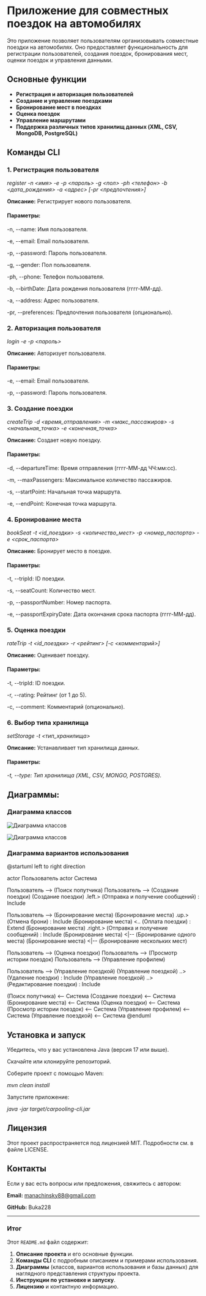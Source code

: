# Приложение для совместных поездок на автомобилях

Это приложение позволяет пользователям организовывать совместные поездки на автомобилях. Оно предоставляет функциональность для регистрации пользователей, создания поездок, бронирования мест, оценки поездок и управления данными.

## Основные функции

- **Регистрация и авторизация пользователей**
- **Создание и управление поездками**
- **Бронирование мест в поездках**
- **Оценка поездок**
- **Управление маршрутами**
- **Поддержка различных типов хранилищ данных (XML, CSV, MongoDB, PostgreSQL)**

## Команды CLI

### 1. Регистрация пользователя

*register -n <имя> -e <email> -p <пароль> -g <пол> -ph <телефон> -b <дата_рождения> -a <адрес> [-pr <предпочтения>]*

**Описание:** Регистрирует нового пользователя.


#### Параметры: ####

-n, --name: Имя пользователя.

-e, --email: Email пользователя.

-p, --password: Пароль пользователя.

-g, --gender: Пол пользователя.

-ph, --phone: Телефон пользователя.

-b, --birthDate: Дата рождения пользователя (гггг-ММ-дд).

-a, --address: Адрес пользователя.

-pr, --preferences: Предпочтения пользователя (опционально).

### 2. Авторизация пользователя

*login -e <email> -p <пароль>*

**Описание:** Авторизует пользователя.


#### Параметры: ####

-e, --email: Email пользователя.

-p, --password: Пароль пользователя.

### 3. Создание поездки

*createTrip -d <время_отправления> -m <макс_пассажиров> -s <начальная_точка> -e <конечная_точка>*

**Описание:** Создает новую поездку.


#### Параметры: ####

-d, --departureTime: Время отправления (гггг-ММ-дд ЧЧ:мм:сс).

-m, --maxPassengers: Максимальное количество пассажиров.

-s, --startPoint: Начальная точка маршрута.

-e, --endPoint: Конечная точка маршрута.

### 4. Бронирование места

*bookSeat -t <id_поездки> -s <количество_мест> -p <номер_паспорта> -e <срок_паспорта>*

**Описание:** Бронирует место в поездке.


#### Параметры: ####

-t, --tripId: ID поездки.

-s, --seatCount: Количество мест.

-p, --passportNumber: Номер паспорта.

-e, --passportExpiryDate: Дата окончания срока паспорта (гггг-ММ-дд).

### 5. Оценка поездки

*rateTrip -t <id_поездки> -r <рейтинг> [-c <комментарий>]*

**Описание:** Оценивает поездку.


#### Параметры: #### 

-t, --tripId: ID поездки.

-r, --rating: Рейтинг (от 1 до 5).

-c, --comment: Комментарий (опционально).

### 6. Выбор типа хранилища

*setStorage -t <тип_хранилища>*

**Описание:** Устанавливает тип хранилища данных.


#### Параметры: ####

*-t, --type: Тип хранилища (XML, CSV, MONGO, POSTGRES).*

## Диаграммы: 

### Диаграмма классов

![Диаграмма классов](https://www.plantuml.com/plantuml/png/SoWkIImgAStDuG8oIb8Lb1qioIZAJ2ejICmB2VKl1QWM0000)

![Диаграмма классов]([//www.plantuml.com/plantuml/png/TLJ1RjD04BtxArOvKhM5gm-eGlm1Ns2e1PPSHuhD0I6as444gKWLdAk6yWMMoLB7sEONPl-8jxCcRDPnSeXtzisRcVSclaYpO96zlOgzLt6Gfe8srDDlzOKUy5jHgGgI-YpUUmAVa-XI-29ACdEYcbfrWyYBR14bhqqml0gYs8dH7r0j3VNu2c4dQCgIL1znsRaPM-whfE-u_8MJf8vgxkDva8K3gAGjAagLZ-hfCB9GLwrLOMKFi0-UBOQa1u0RAYSag9WECj0tTJsWIxiLQj5Bet8MQuNJ1ktdE9TelcPLAb-yV3V0zzFTuuB9J7yM8x8B3L8hbJkwyMXShz3SQiMzNTFE5y_cypWC4d5-BgXYxfRrwwZNX336oURE_fMtLBdLNghFcbqL4wfqmAofr7xpymtzq7ApZeuVZROOHgrTu8JjjhQ0Vc83-ttwXllUwgLYVOS5_Z-cBz8tyqLc3VILKxh3aKbEZDOmTOs2KXEobhVcMLW-djWkMQFO5hk5NQkDaZsCaa3mtl3QBdNsSSexeoUBpsHqp-JGSqp0PQ33Neax8-VqklEAxFHw0FLpf4kBB_9vy2Kmk-CUMgKdNpYdfq_5xF7PsQEPyp_q3ey6-8I1KquUJvavg-oYh0viORoBCBd46_Cl](https://www.plantuml.com/plantuml/png/TLJ1RjD04BtxArOvKhM5gm-eGlm1Ns2e1PPSHuhD0I6as444gKWLdAk6yWMMoLB7sEONPl-8jxCcRDPnSeXtzisRcVSclaYpO96zlOgzLt6Gfe8srDDlzOKUy5jHgGgI-YpUUmAVa-XI-29ACdEYcbfrWyYBR14bhqqml0gYs8dH7r0j3VNu2c4dQCgIL1znsRaPM-whfE-u_8MJf8vgxkDva8K3gAGjAagLZ-hfCB9GLwrLOMKFi0-UBOQa1u0RAYSag9WECj0tTJsWIxiLQj5Bet8MQuNJ1ktdE9TelcPLAb-yV3V0zzFTuuB9J7yM8x8B3L8hbJkwyMXShz3SQiMzNTFE5y_cypWC4d5-BgXYxfRrwwZNX336oURE_fMtLBdLNghFcbqL4wfqmAofr7xpymtzq7ApZeuVZROOHgrTu8JjjhQ0Vc83-ttwXllUwgLYVOS5_Z-cBz8tyqLc3VILKxh3aKbEZDOmTOs2KXEobhVcMLW-djWkMQFO5hk5NQkDaZsCaa3mtl3QBdNsSSexeoUBpsHqp-JGSqp0PQ33Neax8-VqklEAxFHw0FLpf4kBB_9vy2Kmk-CUMgKdNpYdfq_5xF7PsQEPyp_q3ey6-8I1KquUJvavg-oYh0viORoBCBd46_Cl))

### Диаграмма вариантов использования

@startuml
left to right direction

actor Пользователь
actor Система

Пользователь --> (Поиск попутчика)
Пользователь --> (Создание поездки)
(Создание поездки) .left.> (Отправка и получение сообщений) : Include

Пользователь --> (Бронирование места)
(Бронирование места) .up.> (Отмена брони) : Include
(Бронирование места) <.. (Оплата поездки) : Extend
(Бронирование места) .right.> (Отправка и получение сообщений) : Include
(Бронирование места) <|-- (Бронирование одного места)
(Бронирование места) <|-- (Бронирование нескольких мест)

Пользователь --> (Оценка поездки)
Пользователь --> (Просмотр истории поездок)
Пользователь --> (Управление профилем)

Пользователь --> (Управление поездкой)
(Управление поездкой) ..> (Удаление поездки) : Include
(Управление поездкой) ..> (Редактирование поездки) : Include

(Поиск попутчика) <-- Система
(Создание поездки) <-- Система
(Бронирование места) <-- Система
(Оценка поездки) <-- Система
(Просмотр истории поездок) <-- Система
(Управление профилем) <-- Система
(Управление поездкой) <-- Система
@enduml

## Установка и запуск
Убедитесь, что у вас установлена Java (версия 17 или выше).

Скачайте или клонируйте репозиторий.

Соберите проект с помощью Maven:

*mvn clean install*

Запустите приложение:

*java -jar target/carpooling-cli.jar*
## Лицензия
Этот проект распространяется под лицензией MIT. Подробности см. в файле LICENSE.

## Контакты
Если у вас есть вопросы или предложения, свяжитесь с автором:

**Email:** manachinsky88@gmail.com

**GitHub:** Buka228

---

### Итог

Этот `README.md` файл содержит:
1. **Описание проекта** и его основные функции.
2. **Команды CLI** с подробным описанием и примерами использования.
3. **Диаграммы** (классов, вариантов использования и базы данных) для наглядного представления структуры проекта.
4. **Инструкции по установке и запуску**.
5. **Лицензию** и контактную информацию.
